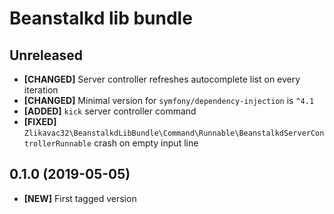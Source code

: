 # Beanstalkd lib bundle

## Unreleased

* **[CHANGED]** Server controller refreshes autocomplete list on every iteration
* **[CHANGED]** Minimal version for `symfony/dependency-injection` is `^4.1`
* **[ADDED]** `kick` server controller command
* **[FIXED]** `Zlikavac32\BeanstalkdLibBundle\Command\Runnable\BeanstalkdServerControllerRunnable` crash on empty input line

## 0.1.0 (2019-05-05)

* **[NEW]** First tagged version
